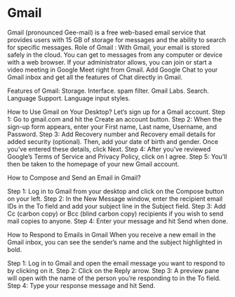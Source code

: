# Gmail 
Gmail (pronounced Gee-mail) is a free web-based email service that provides users with 15 GB of storage for messages and the ability to search for specific messages. 
Role of Gmail : With Gmail, your email is stored safely in the cloud. You can get to messages from any computer or device with a web browser. If your administrator allows, you can join or start a video meeting in Google Meet right from Gmail. Add Google Chat to your Gmail inbox and get all the features of Chat directly in Gmail.

Features of Gmail:
Storage.
Interface.
spam filter.
Gmail Labs.
Search.
Language Support.
Language input styles.

How to Use Gmail on Your Desktop?
Let’s sign up for a Gmail account.
Step 1:
Go to gmail.com and hit the Create an account button.
Step 2:
When the sign-up form appears, enter your First name, Last name, Username, and Password.
Step 3:
Add Recovery number and Recovery email details for added security (optional).
Then, add your date of birth and gender.
Once you’ve entered these details, click Next.
Step 4:
After you’ve reviewed Google’s Terms of Service and Privacy Policy, click on I agree.
Step 5:
You’ll then be taken to the homepage of your new Gmail account.

How to Compose and Send an Email in Gmail?

Step 1:
Log in to Gmail from your desktop and click on the Compose button on your left.
Step 2:
In the New Message window, enter the recipient email IDs in the To field and add your subject line in the Subject field.
Step 3:
Add Cc (carbon copy) or Bcc (blind carbon copy) recipients if you wish to send mail copies to anyone.
Step 4:
Enter your message and hit Send when done.

How to Respond to Emails in Gmail
When you receive a new email in the Gmail inbox, you can see the sender’s name and the subject highlighted in bold.

Step 1:
Log in to Gmail and open the email message you want to respond to by clicking on it.
Step 2:
Click on the Reply arrow.
Step 3:
A preview pane will open with the name of the person you’re responding to in the To field.
Step 4:
Type your response message and hit Send.
